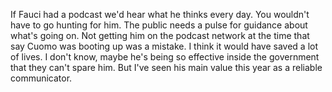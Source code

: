 If Fauci had a podcast we'd hear what he thinks every day. You wouldn't have to go hunting for him. The public needs a pulse for guidance about what's going on. Not getting him on the podcast network at the time that say Cuomo was booting up was a mistake. I think it would have saved a lot of lives. I don't know, maybe he's being so effective inside the government that they can't spare him. But I've seen his main value this year as a reliable communicator. 
